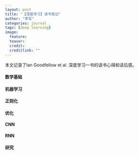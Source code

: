 ```yaml
---
layout: post
title: "【深度学习】读书笔记"
author: "李军"
categories: journal
tags: [deep learning]
image:
  feature: 
  teaser: 
  credit: 
  creditlink: ""
---
```


本文记录了Ian Goodfellow et al. 深度学习一书的读书心得和读后感。

#### 数学基础

#### 机器学习

#### 正则化

#### 优化

#### CNN

#### RNN

#### 研究